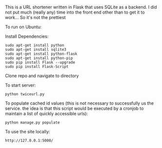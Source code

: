 This is a URL shortener written in Flask that uses SQLite as a backend. I did not put much (really any) time into the front end other than to get it to work... So it's not the prettiest

To run on Ubuntu:

Install Dependencies:

    sudo apt-get install python
    sudo apt-get install sqlite3
    sudo apt-get install python-flask
    sudo apt-get install python-pip
    sudo pip install Flask --upgrade
    sudo pip install Flask-Script

Clone repo and navigate to directory

To start server:

    python twiceurl.py

To populate cached id values (this is not necessary to successfully us the service. the idea is that this script would be executed by a cronjob to maintain a list of quickly accessible urls):

    python manage.py populate

To use the site locally:

    http://127.0.0.1:5000/